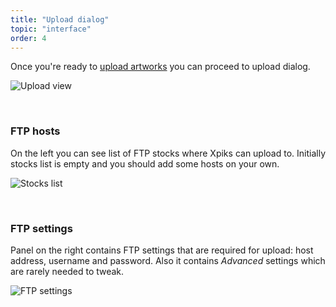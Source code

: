 ```yaml
---
title: "Upload dialog"
topic: "interface"
order: 4
---
```


Once you're ready to <a href="{{site.url}}/tutorials/intro-uploading/">upload artworks</a> you can proceed to upload dialog.

<p>
  <img alt="Upload view" src="{{site.url}}/images/tutorials/interface/upload.png" class="small-12 large-12" />
</p>

<br />

<h3>FTP hosts</h3>

On the left you can see list of FTP stocks where Xpiks can upload to. Initially stocks list is empty and you should add some hosts on your own.

<p>
  <img alt="Stocks list" src="{{site.url}}/images/tutorials/interface/upload-stocks.png" class="small-12 large-12" />
</p>

<br />

<h3>FTP settings</h3>

Panel on the right contains FTP settings that are required for upload: host address, username and password. Also it contains _Advanced_ settings which are rarely needed to tweak.

<p>
  <img alt="FTP settings" src="{{site.url}}/images/tutorials/interface/upload-settings.png" class="small-12 large-12" />
</p>



